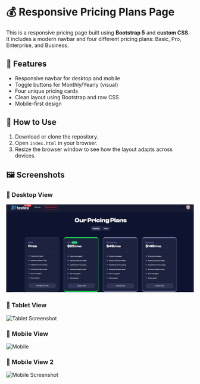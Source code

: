 # 💰 Responsive Pricing Plans Page

This is a responsive pricing page built using **Bootstrap 5** and **custom CSS**. It includes a modern navbar and four different pricing plans: Basic, Pro, Enterprise, and Business.

## 📱 Features

- Responsive navbar for desktop and mobile
- Toggle buttons for Monthly/Yearly (visual)
- Four unique pricing cards
- Clean layout using Bootstrap and raw CSS
- Mobile-first design

## 🚀 How to Use

1. Download or clone the repository.
2. Open `index.html` in your browser.
3. Resize the browser window to see how the layout adapts across devices.

## 🖼️ Screenshots

### 🔹 Desktop View
![Desktop Screenshot](./Screenshoot/Largedevice.jpg)

### 🔹 Tablet View
![Tablet Screenshot](./Screenshots/Mediumdevic.jpg)

### 🔹 Mobile View
![Mobile](./Screenshots/Mobiledevice.jpg)

### 🔹  Mobile View 2
![Mobile Screenshot](./Screenshots/Mobiledevice2.jpg)
